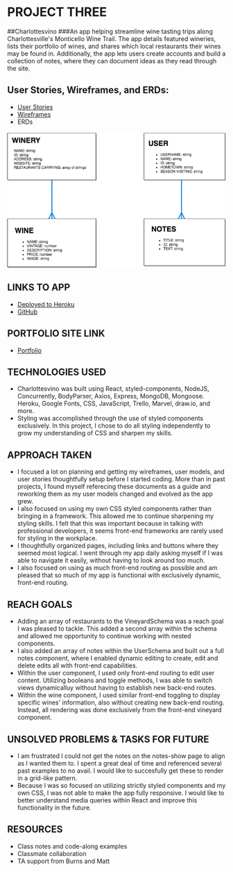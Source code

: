 # PROJECT THREE

##Charlottesvino
###An app helping streamline wine tasting trips along Charlottesville's Monticello Wine Trail. The app details featured wineries, lists their portfolio of wines, and shares which local restaurants their wines may be found in. Additionally, the app lets users create accounts and build a collection of notes, where they can document ideas as they read through the site.

## User Stories, Wireframes, and ERDs:
* [User Stories](https://trello.com/b/Fp7SEAV6/wdi-project-3)
* [Wireframes](https://marvelapp.com/25ff82c)
* ERDs 
<img src="/images/wdi-project-3-erd.jpg">


## LINKS TO APP
* [Deployed to Heroku](https://desolate-spire-84354.herokuapp.com/) 
* [GitHub](https://github.com/ebhinch/project_three) 

## PORTFOLIO SITE LINK
* [Portfolio](http://scheduler-hare-37153.bitballoon.com/)

## TECHNOLOGIES USED
* Charlottesvino was built using React, styled-components, NodeJS, Concurrently, BodyParser, Axios, Express, MongoDB, Mongoose. Heroku, Google Fonts, CSS, JavaScript, Trello, Marvel, draw.io, and more.
* Styling was accomplished through the use of styled components exclusively. In this project, I chose to do all styling independently to grow my understanding of CSS and sharpen my skills.

## APPROACH TAKEN
* I focused a lot on planning and getting my wireframes, user models, and user stories thoughtfully setup before I started coding. More than in past projects, I found myself referecing these documents as a guide and reworking them as my user models changed and evolved as the app grew.
* I also focused on using my own CSS styled components rather than bringing in a framework. This allowed me to continue sharpening my styling skills. I felt that this was important because in talking with professional developers, it seems front-end frameworks are rarely used for styling in the workplace. 
* I thoughtfully organized pages, including links and buttons where they seemed most logical. I went through my app daily asking myself if I was able to navigate it easily, without having to look around too much. 
* I also focused on using as much front-end routing as possible and am pleased that so much of my app is functional with exclusively dynamic, front-end routing. 

## REACH GOALS
* Adding an array of restaurants to the VineyardSchema was a reach goal I was pleased to tackle. This added a second array within the schema and allowed me opportunity to continue working with nested components. 
* I also added an array of notes within the UserSchema and built out a full notes component, where I enabled dynamic editing to create, edit and delete edits all with front-end capabilities. 
* Within the user component, I used only front-end routing to edit user content. Utilizing booleans and toggle methods, I was able to switch views dynamicalluy without having to establish new back-end routes. 
* Within the wine component, I used similar front-end toggling to display specific wines' information, also without creating new back-end routing. Instead, all rendering was done exclusively from the front-end vineyard component. 

## UNSOLVED PROBLEMS & TASKS FOR FUTURE
* I am frustrated I could not get the notes on the notes-show page to align as I wanted them to. I spent a great deal of time and referenced several past examples to no avail. I would like to succesfully get these to render in a grid-like pattern.
* Because I was so focused on utilizing strictly styled components and my own CSS, I was not able to make the app fully responsive. I would like to better understand media queries within React and improve this functionality in the future.

## RESOURCES
* Class notes and code-along examples
* Classmate collaboration
* TA support from Burns and Matt